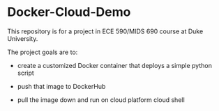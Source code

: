 # Docker-Cloud-Demo
This repository is for a project in ECE 590/MIDS 690 course at Duke University. 

The project goals are to:

* create a customized Docker container that deploys a simple python script

* push that image to DockerHub

* pull the image down and run on cloud platform cloud shell
